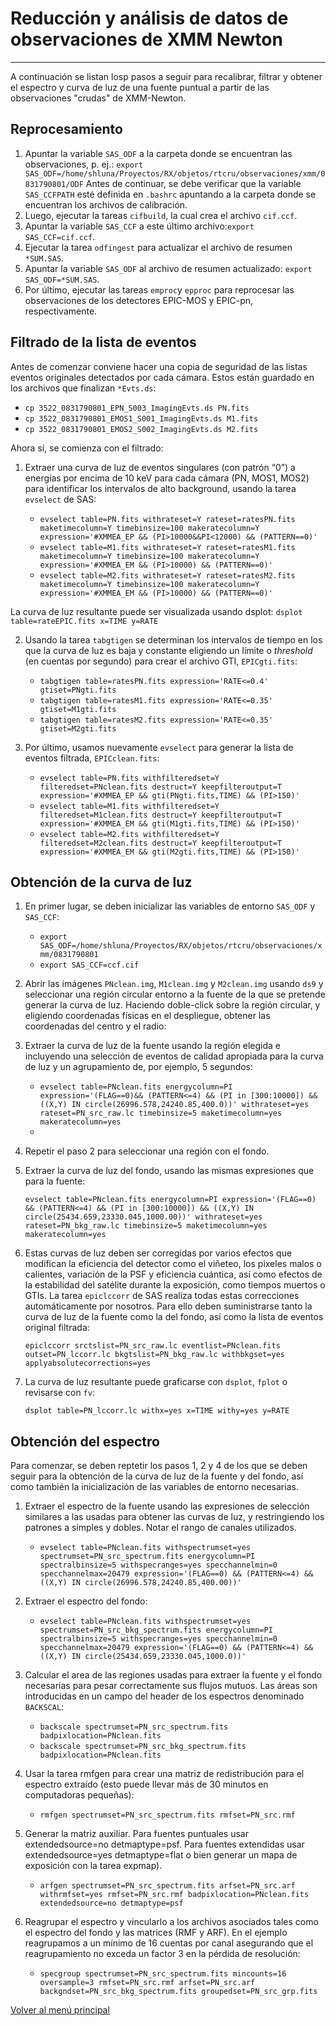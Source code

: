 # Reducción y análisis de datos de observaciones de XMM Newton

---

A continuación se listan losp pasos a seguir para recalibrar, filtrar y obtener el espectro y curva de luz de una fuente puntual a partir de las observaciones "crudas" de XMM-Newton.

## Reprocesamiento

1. Apuntar la variable `SAS_ODF` a la carpeta donde se encuentran las observaciones, p. ej.:
   `export SAS_ODF=/home/shluna/Proyectos/RX/objetos/rtcru/observaciones/xmm/0831790801/ODF`
   Antes de continuar, se debe verificar que la variable `SAS_CCFPATH` esté definida en `.bashrc` apuntando a la carpeta donde se encuentran los archivos de calibración.
2. Luego, ejecutar la tareas `cifbuild`, la cual crea el archivo `cif.ccf`.
3. Apuntar la variable `SAS_CCF` a este último archivo:`export SAS_CCF=cif.ccf`.
4. Ejecutar la tarea `odfingest` para actualizar el archivo de resumen `*SUM.SAS`.
5. Apuntar la variable `SAS_ODF` al archivo de resumen actualizado: `export SAS_ODF=*SUM.SAS`.
6. Por último, ejecutar las tareas `emproc`y `epproc` para reprocesar las observaciones de los detectores EPIC-MOS y EPIC-pn, respectivamente.

## Filtrado de la lista de eventos

Antes de comenzar conviene hacer una copia de seguridad de las listas eventos originales detectados por cada cámara. Estos están guardado en los archivos que finalizan `*Evts.ds`:

- `cp 3522_0831790801_EPN_S003_ImagingEvts.ds PN.fits`
- `cp 3522_0831790801_EMOS1_S001_ImagingEvts.ds M1.fits`
- `cp 3522_0831790801_EMOS2_S002_ImagingEvts.ds M2.fits`

Ahora sí, se comienza con el filtrado:

1. Extraer una curva de luz de eventos singulares (con patrón “0”) a energías por encima de 10 keV para cada cámara (PN, MOS1, MOS2) para identificar los intervalos de alto background, usando la tarea `evselect` de SAS:

    - `evselect table=PN.fits withrateset=Y rateset=ratesPN.fits maketimecolumn=Y timebinsize=100 makeratecolumn=Y expression='#XMMEA_EP && (PI>10000&&PI<12000) && (PATTERN==0)'`
    - `evselect table=M1.fits withrateset=Y rateset=ratesM1.fits maketimecolumn=Y timebinsize=100 makeratecolumn=Y expression='#XMMEA_EM && (PI>10000) && (PATTERN==0)'`
    - `evselect table=M2.fits withrateset=Y rateset=ratesM2.fits maketimecolumn=Y timebinsize=100 makeratecolumn=Y expression='#XMMEA_EM && (PI>10000) && (PATTERN==0)'`

La curva de luz resultante puede ser visualizada usando dsplot: `dsplot table=rateEPIC.fits x=TIME y=RATE`

2. Usando la tarea `tabgtigen` se determinan los intervalos de tiempo en los que la curva de luz es baja y constante eligiendo un límite o *threshold* (en cuentas por segundo) para crear el archivo GTI, `EPICgti.fits`:
   
   - `tabgtigen table=ratesPN.fits expression='RATE<=0.4' gtiset=PNgti.fits`
   - `tabgtigen table=ratesM1.fits expression='RATE<=0.35' gtiset=M1gti.fits`
   - `tabgtigen table=ratesM2.fits expression='RATE<=0.35' gtiset=M2gti.fits`

3. Por último, usamos nuevamente `evselect` para generar la lista de eventos filtrada, `EPICclean.fits`:

   - `evselect table=PN.fits withfilteredset=Y filteredset=PNclean.fits destruct=Y keepfilteroutput=T expression='#XMMEA_EP && gti(PNgti.fits,TIME) && (PI>150)'`
   - `evselect table=M1.fits withfilteredset=Y filteredset=M1clean.fits destruct=Y keepfilteroutput=T expression='#XMMEA_EM && gti(M1gti.fits,TIME) && (PI>150)'`
   - `evselect table=M2.fits withfilteredset=Y filteredset=M2clean.fits destruct=Y keepfilteroutput=T expression='#XMMEA_EM && gti(M2gti.fits,TIME) && (PI>150)'`

## Obtención de la curva de luz

1. En primer lugar, se deben inicializar las variables de entorno `SAS_ODF` y `SAS_CCF`:

   - `export SAS_ODF=/home/shluna/Proyectos/RX/objetos/rtcru/observaciones/xmm/0831790801`
   - `export SAS_CCF=ccf.cif`
2. Abrir las imágenes `PNclean.img`, `M1clean.img` y `M2clean.img` usando `ds9` y seleccionar una región circular entorno a la fuente de la que se pretende generar la curva de luz. Haciendo doble-click sobre la región circular, y eligiendo coordenadas físicas en el despliegue, obtener las coordenadas del centro y el radio:

3. Extraer la curva de luz de la fuente usando la región elegida e incluyendo una selección de eventos de calidad apropiada para la curva de luz y un agrupamiento de, por ejemplo, 5 segundos:

   - `evselect table=PNclean.fits energycolumn=PI expression='(FLAG==0)&& (PATTERN<=4) && (PI in [300:10000]) && ((X,Y) IN circle(26996.578,24240.85,400.0))' withrateset=yes rateset=PN_src_raw.lc timebinsize=5 maketimecolumn=yes makeratecolumn=yes`
   - 
4. Repetir el paso 2 para seleccionar una región con el fondo.
5. Extraer la curva de luz del fondo, usando las mismas expresiones que para la fuente:

   `evselect table=PNclean.fits energycolumn=PI expression='(FLAG==0) && (PATTERN<=4) && (PI in [300:10000]) && ((X,Y) IN circle(25434.659,23330.045,1000.00))' withrateset=yes rateset=PN_bkg_raw.lc timebinsize=5 maketimecolumn=yes makeratecolumn=yes`
6. Estas curvas de luz deben ser corregidas por varios efectos que modifican la eficiencia del detector como el viñeteo, los pixeles malos o calientes, variación de la PSF y eficiencia cuántica, así como efectos de la estabilidad del satélite durante la exposición, como tiempos muertos o GTIs. La tarea `epiclccorr` de SAS realiza todas estas correcciones automáticamente por nosotros. Para ello deben suministrarse tanto la curva de luz de la fuente como la del fondo, así como la lista de eventos original filtrada:

   `epiclccorr srctslist=PN_src_raw.lc eventlist=PNclean.fits outset=PN_lccorr.lc bkgtslist=PN_bkg_raw.lc withbkgset=yes applyabsolutecorrections=yes`
7. La curva de luz resultante puede graficarse con `dsplot`, `fplot` o revisarse con `fv`:

   `dsplot table=PN_lccorr.lc withx=yes x=TIME withy=yes y=RATE`

## Obtención del espectro

Para comenzar, se deben reptetir los pasos 1, 2 y 4 de los que se deben seguir para la obtención de la curva de luz de la fuente y del fondo, así como también la inicialización de las variables de entorno necesarias.

1. Extraer el espectro de la fuente usando las expresiones de selección similares a las usadas para obtener las curvas de luz, y restringiendo los patrones a simples y dobles. Notar el rango de canales utilizados.

   - `evselect table=PNclean.fits withspectrumset=yes spectrumset=PN_src_spectrum.fits energycolumn=PI spectralbinsize=5 withspecranges=yes specchannelmin=0 specchannelmax=20479 expression='(FLAG==0) && (PATTERN<=4) && ((X,Y) IN circle(26996.578,24240.85,400.00))'`

2. Extraer el espectro del fondo:

   - `evselect table=PNclean.fits withspectrumset=yes spectrumset=PN_src_bkg_spectrum.fits energycolumn=PI spectralbinsize=5 withspecranges=yes specchannelmin=0 specchannelmax=20479 expression='(FLAG==0) && (PATTERN<=4) && ((X,Y) IN circle(25434.659,23330.045,1000.0))'`
3. Calcular el area de las regiones usadas para extraer la fuente y el fondo necesarias para pesar correctamente sus flujos mutuos. Las áreas son introducidas en un campo del header de los espectros denominado `BACKSCAL`:

   - `backscale spectrumset=PN_src_spectrum.fits badpixlocation=PNclean.fits`
   - `backscale spectrumset=PN_src_bkg_spectrum.fits badpixlocation=PNclean.fits`
4. Usar la tarea rmfgen para crear una matriz de redistribución para el espectro extraído (esto puede llevar más de 30 minutos en computadoras pequeñas):

   - `rmfgen spectrumset=PN_src_spectrum.fits rmfset=PN_src.rmf`
5. Generar la matriz auxiliar. Para fuentes puntuales usar extendedsource=no detmaptype=psf. Para fuentes extendidas usar extendedsource=yes detmaptype=flat o bien generar un mapa de exposición con la tarea expmap).

   - `arfgen spectrumset=PN_src_spectrum.fits arfset=PN_src.arf withrmfset=yes rmfset=PN_src.rmf badpixlocation=PNclean.fits extendedsource=no detmaptype=psf`
6. Reagrupar el espectro y vincularlo a los archivos asociados tales como el espectro del fondo y las matrices (RMF y ARF). En el ejemplo reagrupamos a un mínimo de 16 cuentas por canal asegurando que el reagrupamiento no exceda un factor 3 en la pérdida de resolución:

   - `specgroup spectrumset=PN_src_spectrum.fits mincounts=16 oversample=3 rmfset=PN_src.rmf arfset=PN_src.arf backgndset=PN_src_bkg_spectrum.fits groupedset=PN_src_grp.fits`
  
[Volver al menú principal](../README.md)